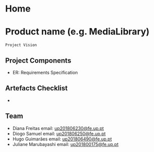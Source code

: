 # Home 

# Product name (e.g. MediaLibrary)
```
Project Vision
```

## Project Components 
- ER: Requirements Specification

## Artefacts Checklist
- 
## Team 
- Diana Freitas         email: up201806230@fe.up.pt
- Diogo Samuel          email: up201806250@fe.up.pt
- Hugo Guimarães        email: up201806490@fe.up.pt
- Juliane Marubayashi   email: up201800175@fe.up.pt
